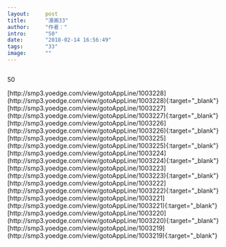 ```yaml
---
layout:     post
title:      "漫画33"
author:     "作者："
intro:      "50"
date:       "2018-02-14 16:56:49"
tags:       "33"
image:      ""
---
```

<div style="text-align: center">
<p><img src=""/></p>
</div>
<p class="post-meta">
<span>50</span>
</p>
[http://smp3.yoedge.com/view/gotoAppLine/1003228](http://smp3.yoedge.com/view/gotoAppLine/1003228){:target="_blank"}
[http://smp3.yoedge.com/view/gotoAppLine/1003227](http://smp3.yoedge.com/view/gotoAppLine/1003227){:target="_blank"}
[http://smp3.yoedge.com/view/gotoAppLine/1003226](http://smp3.yoedge.com/view/gotoAppLine/1003226){:target="_blank"}
[http://smp3.yoedge.com/view/gotoAppLine/1003225](http://smp3.yoedge.com/view/gotoAppLine/1003225){:target="_blank"}
[http://smp3.yoedge.com/view/gotoAppLine/1003224](http://smp3.yoedge.com/view/gotoAppLine/1003224){:target="_blank"}
[http://smp3.yoedge.com/view/gotoAppLine/1003223](http://smp3.yoedge.com/view/gotoAppLine/1003223){:target="_blank"}
[http://smp3.yoedge.com/view/gotoAppLine/1003222](http://smp3.yoedge.com/view/gotoAppLine/1003222){:target="_blank"}
[http://smp3.yoedge.com/view/gotoAppLine/1003221](http://smp3.yoedge.com/view/gotoAppLine/1003221){:target="_blank"}
[http://smp3.yoedge.com/view/gotoAppLine/1003220](http://smp3.yoedge.com/view/gotoAppLine/1003220){:target="_blank"}
[http://smp3.yoedge.com/view/gotoAppLine/1003219](http://smp3.yoedge.com/view/gotoAppLine/1003219){:target="_blank"}


